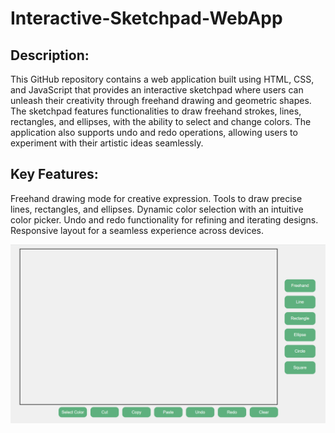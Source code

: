 # Interactive-Sketchpad-WebApp

## Description:
This GitHub repository contains a web application built using HTML, CSS, and JavaScript that provides an interactive sketchpad where users can unleash their creativity through freehand drawing and geometric shapes. The sketchpad features functionalities to draw freehand strokes, lines, rectangles, and ellipses, with the ability to select and change colors. The application also supports undo and redo operations, allowing users to experiment with their artistic ideas seamlessly.

## Key Features:

Freehand drawing mode for creative expression.
Tools to draw precise lines, rectangles, and ellipses.
Dynamic color selection with an intuitive color picker.
Undo and redo functionality for refining and iterating designs.
Responsive layout for a seamless experience across devices.


![Demo 1 - Freehand Drawing Mode](demo2.png)

